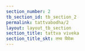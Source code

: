 ```yaml
---
section_number: 2
tb_section_id: tb_section_2
permalink: tattvabodha/2
layout: layout_tb_section
section_title: tattva viveka
section_title_skt: तत्त्व विवेकः
---
```


